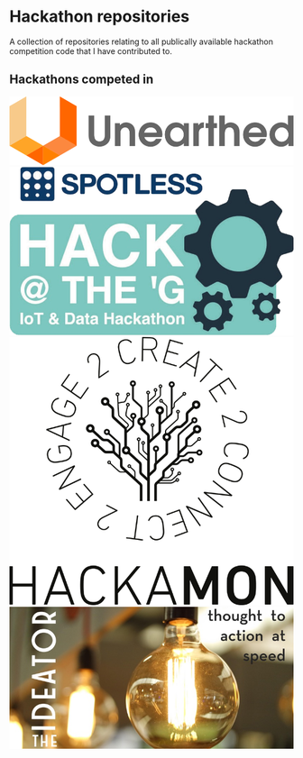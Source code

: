 # Hackathon repositories
A collection of repositories relating to all publically available hackathon competition code that I have contributed to.
## Hackathons competed in
![Unearthed](res/images/unearthed.png)
![Spotless hack @ the 'G](res/images/spotless-hack-at-the-g.png)
![Hackamon](res/images/hackamon.png)
![The IDEATOR](res/images/the-ideator.jpg)
